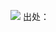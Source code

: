 ![](https://vercel-proxy.norah1to.com/proxy/raw.githubusercontent.com/NoraH1to/cdn/master/img/20230612202138.png)
出处：